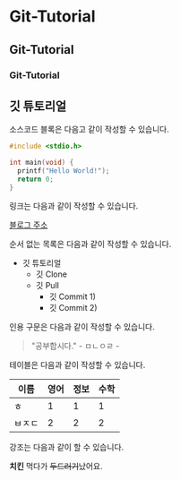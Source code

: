 # Git-Tutorial
## Git-Tutorial
### Git-Tutorial

## 깃 튜토리얼

소스코드 블록은 다음고 같이 작성할 수 있습니다.

```c
#include <stdio.h>

int main(void) {
  printf("Hello World!");
  return 0;
}
```

링크는 다음과 같이 작성할 수 있습니다.

[블로그 주소](ㅁㄴㅇㄹ)

순서 없는 목록은 다음과 같이 작성할 수 있습니다.

* 깃 튜토리얼
  * 깃 Clone
  * 깃 Pull
    * 깃 Commit 1)
    * 깃 Commit 2)
    
인용 구문은 다음과 같이 작성할 수 있습니다.
> "공부합시다." - ㅁㄴㅇㄹ -

테이블은 다음과 같이 작성할 수 있습니다.

이름|영어|정보|수학
---|---|---|---|
ㅎ|1|1|1|
ㅂㅈㄷ|2|2|2|

강조는 다음과 같이 할 수 있습니다.

**치킨** 먹다가 ~~두드러기~~났어요.
 
